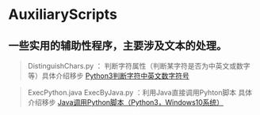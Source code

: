 # AuxiliaryScripts
## 一些实用的辅助性程序，主要涉及文本的处理。
> DistinguishChars.py ： 判断字符属性（判断某字符是否为中英文或数字等）具体介绍移步 [Python3判断字符中英文数字符号](https://leowood.github.io/2018/05/19/Python3%E5%88%A4%E6%96%AD%E5%AD%97%E7%AC%A6%E4%B8%AD%E8%8B%B1%E6%96%87%E6%95%B0%E5%AD%97%E7%AC%A6%E5%8F%B7/)

>ExecPython.java ExecByJava.py ：利用Java直接调用Pyhton脚本 具体介绍移步 [Java调用Python脚本（Python3，Windows10系统）](https://leowood.github.io/2018/05/21/Java%E8%B0%83%E7%94%A8Python%E8%84%9A%E6%9C%AC%EF%BC%88Python3%EF%BC%89/)